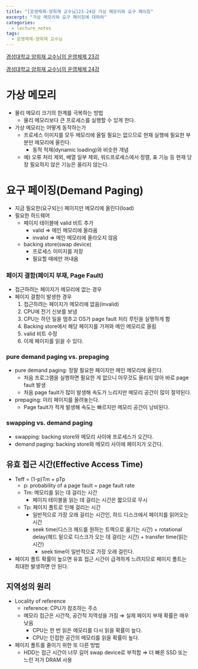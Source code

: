 ```yaml
---
title: "[운영체제-양희재 교수님]23-24강 가상 메모리와 요구 페이징"
excerpt: "가상 메모리와 요구 페이징에 대하여"
categories:
  - lecture_notes
tags:
  - 운영체제-양희재 교수님
---
```


[경성대학교 양희재 교수님의 운영체제 23강](http://www.kocw.net/home/cview.do?lid=87416cc6fc800337)

[경성대학교 양희재 교수님의 운영체제 24강](http://www.kocw.net/home/cview.do?lid=6b549519acd16186)

# 가상 메모리

- 물리 메모리 크기의 한계를 극복하는 방법
    - 물리 메모리보다 큰 프로세스를 실행할 수 있게 한다.
- 가상 메모리는 어떻게 동작하는가
    - 프로세스 이미지를 모두 메모리에 올릴 필요는 없으므로 현재 실행에 필요한 부분만 메모리에 올린다.
        - 동적 적재(dynamic loading)와 비슷한 개념
    - 예) 오류 처리 제외, 배열 일부 제외, 워드프로세스에서 정렬, 표 기능 등 현재 당장 필요하지 않은 기능은 올리지 않는다.

# 요구 페이징(Demand Paging)

- 지금 필요한(요구되는) 페이지만 메모리에 올린다(load)
- 필요한 하드웨어
    - 페이지 테이블에 valid 비트 추가
        - valid ⇒ 메인 메모리에 올라옴
        - invalid ⇒ 메인 메모리에 올라오지 않음
    - backing store(swap device)
        - 프로세스 이미지를 저장
        - 필요할 때에만 꺼내옴

### 페이지 결함(페이지 부재, Page Fault)

- 접근하려는 페이지가 메모리에 없는 경우
- 페이지 결함이 발생한 경우
    1. 접근하려는 페이지가 메모리에 없음(invalid) 
    2. CPU에 전기 신보를 보냄 
    3. CPU는 하던 일을 멈추고 OS가 page fault 처리 루틴을 실행하게 함
    4. Backing store에서 해당 페이지를 가져와 메인 메모리로 올림
    5. valid 비트 수정
    6. 이제 페이지를 읽을 수 있다.

### pure demand paging vs. prepaging

- pure demand paging: 정말 필요한 페이지만 메인 메모리에 올린다.
    - 처음 프로그램을 실행하면 필요한 게 없으니 아무것도 올리지 않아 바로 page fault 발생
    - 처음 page fault가 많이 발생해 속도가 느리지만 메모리 공간이 많이 절약된다.
- prepaging: 미리 페이지를 올려놓는다.
    - Page fault가 적게 발생해 속도는 빠르지만 메모리 공간이 낭비된다.

### swapping vs. demand paging

- swapping: backing store와 메모리 사이에 프로세스가 오간다.
- demand paging: backing store와 메모리 사이에 페이지가 오간다.

## 유효 접근 시간(Effective Access Time)

- Teff = (1-p)Tm + pTp
    - p: probability of a page fault = page fault rate
    - Tm: 메모리를 읽는 데 걸리는 시간
        - 페이지 테이블을 읽는 데 걸리는 시간은 짧으므로 무시
    - Tp: 페이지 폴트로 인해 걸리는 시간
        - 일반적으로 가장 오래 걸리는 시간인, 하드 디스크에서 페이지를 읽어오는 시간
        - seek time(디스크 헤드를 원하는 트랙으로 옮기는 시간) + rotational delay(헤드 밑으로 디스크가 오는 데 걸리는 시간) + transfer time(읽는 시간)
            - seek time이 일반적으로 가장 오래 걸린다.
- 페이지 폴트 확률이 높으면 유효 접근 시간이 급격하게 느려지므로 페이지 폴트는 최대한 발생하면 안 된다.

## 지역성의 원리

- Locality of reference
    - reference: CPU가 참조하는 주소
    - 메모리 접근은 시간적, 공간적 지역성을 가짐 ⇒ 실제 페이지 부재 확률은 매우 낮음
        - CPU는 한 번 읽은 메모리를 다시 읽을 확률이 높다.
        - CPU는 인접한 공간의 메모리를 읽을 확률이 높다.
- 페이지 폴트를 줄이기 위한 또 다른 방법
    - HDD는 접근 시간이 너무 길어 swap device로 부적합 
    ⇒ 더 빠른 SSD 또는 느린 저가 DRAM 사용